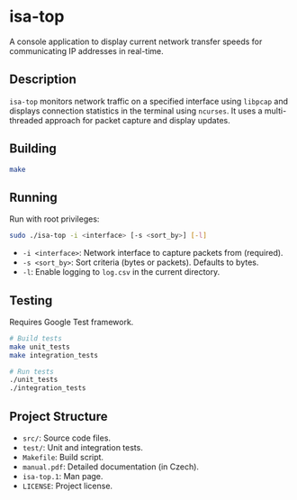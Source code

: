 # isa-top

A console application to display current network transfer speeds for communicating IP addresses in real-time.

## Description

`isa-top` monitors network traffic on a specified interface using `libpcap` and displays connection statistics in the terminal using `ncurses`. It uses a multi-threaded approach for packet capture and display updates.

## Building

```bash
make
```

## Running

Run with root privileges:

```bash
sudo ./isa-top -i <interface> [-s <sort_by>] [-l]
```

*   `-i <interface>`: Network interface to capture packets from (required).
*   `-s <sort_by>`: Sort criteria (bytes or packets). Defaults to bytes.
*   `-l`: Enable logging to `log.csv` in the current directory.

## Testing

Requires Google Test framework.

```bash
# Build tests
make unit_tests
make integration_tests

# Run tests
./unit_tests
./integration_tests
```

## Project Structure

*   `src/`: Source code files.
*   `test/`: Unit and integration tests.
*   `Makefile`: Build script.
*   `manual.pdf`: Detailed documentation (in Czech).
*   `isa-top.1`: Man page.
*   `LICENSE`: Project license. 